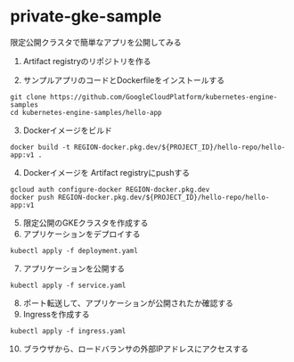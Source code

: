 # private-gke-sample
限定公開クラスタで簡単なアプリを公開してみる

1. Artifact registryのリポジトリを作る

2. サンプルアプリのコードとDockerfileをインストールする
```
git clone https://github.com/GoogleCloudPlatform/kubernetes-engine-samples
cd kubernetes-engine-samples/hello-app
```
3. Dockerイメージをビルド
```
docker build -t REGION-docker.pkg.dev/${PROJECT_ID}/hello-repo/hello-app:v1 .
```
4. Dockerイメージを Artifact registryにpushする
```
gcloud auth configure-docker REGION-docker.pkg.dev
docker push REGION-docker.pkg.dev/${PROJECT_ID}/hello-repo/hello-app:v1
```
5. 限定公開のGKEクラスタを作成する
6. アプリケーションをデプロイする
```
kubectl apply -f deployment.yaml
```
7. アプリケーションを公開する
```
kubectl apply -f service.yaml
```
8. ポート転送して、アプリケーションが公開されたか確認する
9. Ingressを作成する
```
kubectl apply -f ingress.yaml
```
10. ブラウザから、ロードバランサの外部IPアドレスにアクセスする
